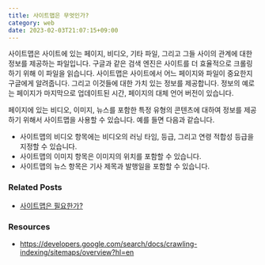 ```yaml
---
title: 사이트맵은 무엇인가?
category: web
date: 2023-02-03T21:07:15+09:00
---
```


사이트맵은 사이트에 있는 페이지, 비디오, 기타 파일, 그리고 그들 사이의 관계에 대한 정보를 제공하는 파일입니다. 구글과 같은 검색 엔진은 사이트를 더 효율적으로 크롤링하기 위해 이 파일을 읽습니다. 사이트맵은 사이트에서 어느 페이지와 파일이 중요한지 구글에게 알려줍니다. 그리고 이것들에 대한 가치 있는 정보를 제공합니다. 정보의 예로는 페이지가 마지막으로 업데이트된 시간, 페이지의 대체 언어 버전이 있습니다.

페이지에 있는 비디오, 이미지, 뉴스를 포함한 특정 유형의 콘텐츠에 대하여 정보를 제공하기 위해서 사이트맵을 사용할 수 있습니다. 예를 들면 다음과 같습니다.

- 사이트맵의 비디오 항목에는 비디오의 러닝 타임, 등급, 그리고 연령 적합성 등급을 지정할 수 있습니다.
- 사이트맵의 이미지 항목은 이미지의 위치를 포함할 수 있습니다.
- 사이트맵의 뉴스 항목은 기사 제목과 발행일을 포함할 수 있습니다.

### Related Posts

- [사이트맵은 필요한가?](./do-i-need-a-sitemap)

### Resources

- https://developers.google.com/search/docs/crawling-indexing/sitemaps/overview?hl=en
